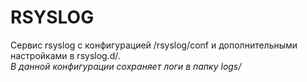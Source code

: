 # RSYSLOG
Сервис rsyslog с конфигурацией /rsyslog/conf и дополнительными настройками в rsyslog.d/*.      
В данной конфигурации сохраняет логи в папку logs/*
